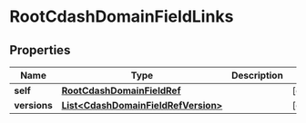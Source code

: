 

# RootCdashDomainFieldLinks


## Properties

| Name | Type | Description | Notes |
|------------ | ------------- | ------------- | -------------|
|**self** | [**RootCdashDomainFieldRef**](RootCdashDomainFieldRef.md) |  |  [optional] |
|**versions** | [**List&lt;CdashDomainFieldRefVersion&gt;**](CdashDomainFieldRefVersion.md) |  |  [optional] |



